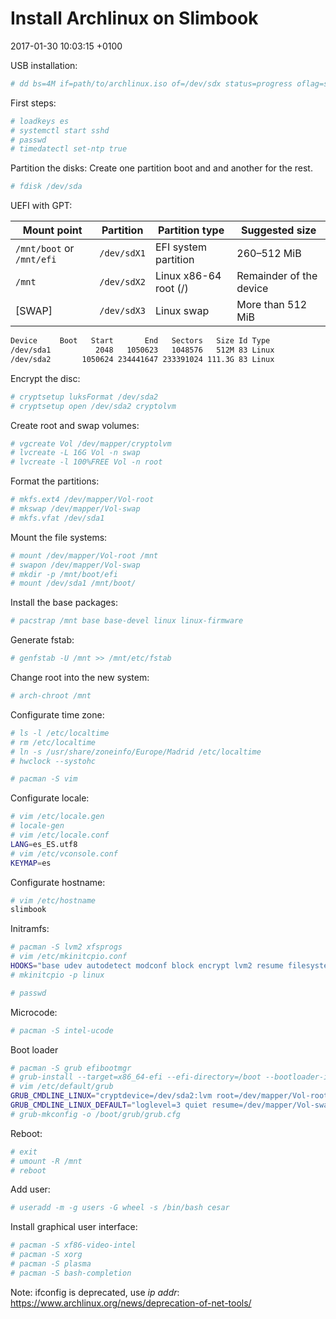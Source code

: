 # Install Archlinux on Slimbook

2017-01-30 10:03:15 +0100

USB installation:
```bash
# dd bs=4M if=path/to/archlinux.iso of=/dev/sdx status=progress oflag=sync
```

First steps:
```bash
# loadkeys es
# systemctl start sshd
# passwd
# timedatectl set-ntp true
```

Partition the disks:
Create one partition boot and and another for the rest.
```bash
# fdisk /dev/sda
```

UEFI with GPT:

|Mount point|Partition|Partition type|Suggested size|
|-----------|---------|--------------|--------------|
|`/mnt/boot` or `/mnt/efi`|`/dev/sdX1`|EFI system partition|260–512 MiB|
|`/mnt`|`/dev/sdX2`|Linux x86-64 root (/)|	Remainder of the device|
|[SWAP]|`/dev/sdX3`|Linux swap|More than 512 MiB|

```bash
Device     Boot   Start       End   Sectors   Size Id Type
/dev/sda1          2048   1050623   1048576   512M 83 Linux
/dev/sda2       1050624 234441647 233391024 111.3G 83 Linux
```

Encrypt the disc:
```bash
# cryptsetup luksFormat /dev/sda2
# cryptsetup open /dev/sda2 cryptolvm
```

Create root and swap volumes:
```bash
# vgcreate Vol /dev/mapper/cryptolvm
# lvcreate -L 16G Vol -n swap
# lvcreate -l 100%FREE Vol -n root
```

Format the partitions:
```bash
# mkfs.ext4 /dev/mapper/Vol-root
# mkswap /dev/mapper/Vol-swap
# mkfs.vfat /dev/sda1
```

Mount the file systems:
```bash
# mount /dev/mapper/Vol-root /mnt
# swapon /dev/mapper/Vol-swap
# mkdir -p /mnt/boot/efi
# mount /dev/sda1 /mnt/boot/
```

Install the base packages:
```bash
# pacstrap /mnt base base-devel linux linux-firmware
```

Generate fstab:
```bash
# genfstab -U /mnt >> /mnt/etc/fstab
```

Change root into the new system:
```bash
# arch-chroot /mnt
```

Configurate time zone:
```bash
# ls -l /etc/localtime
# rm /etc/localtime
# ln -s /usr/share/zoneinfo/Europe/Madrid /etc/localtime
# hwclock --systohc
```

```bash
# pacman -S vim
```

Configurate locale:
```bash
# vim /etc/locale.gen
# locale-gen
# vim /etc/locale.conf
LANG=es_ES.utf8
# vim /etc/vconsole.conf
KEYMAP=es
```

Configurate hostname:
```bash
# vim /etc/hostname
slimbook
```

Initramfs:
```bash
# pacman -S lvm2 xfsprogs
# vim /etc/mkinitcpio.conf
HOOKS="base udev autodetect modconf block encrypt lvm2 resume filesystems keyboard fsck"
# mkinitcpio -p linux
```

```bash
# passwd
```

Microcode:
```bash
# pacman -S intel-ucode
```

Boot loader
```bash
# pacman -S grub efibootmgr
# grub-install --target=x86_64-efi --efi-directory=/boot --bootloader-id=GRUB
# vim /etc/default/grub
GRUB_CMDLINE_LINUX="cryptdevice=/dev/sda2:lvm root=/dev/mapper/Vol-root elevator=noop"
GRUB_CMDLINE_LINUX_DEFAULT="loglevel=3 quiet resume=/dev/mapper/Vol-swap"
# grub-mkconfig -o /boot/grub/grub.cfg
```

Reboot:
```bash
# exit
# umount -R /mnt
# reboot
```

Add user:
```bash
# useradd -m -g users -G wheel -s /bin/bash cesar
```

Install graphical user interface:
```bash
# pacman -S xf86-video-intel
# pacman -S xorg
# pacman -S plasma
# pacman -S bash-completion
```

Note: ifconfig is deprecated, use _ip addr_: https://www.archlinux.org/news/deprecation-of-net-tools/
